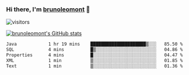 ### Hi there, I'm [brunoleomont](https://www.linkedin.com/in/brunoleomont/) 👋

![visitors](https://visitor-badge.glitch.me/badge?page_id=page.id)

[![brunoleomont's GitHub stats](https://github-readme-stats.vercel.app/api?username=brunoleomont)](https://github.com/brunoleomont/github-readme-stats)

<!--START_SECTION:waka-->

```txt
Java            1 hr 19 mins    █████████████████████▒░░░   85.50 %
SQL             4 mins          █▒░░░░░░░░░░░░░░░░░░░░░░░   04.86 %
Properties      4 mins          █░░░░░░░░░░░░░░░░░░░░░░░░   04.47 %
XML             1 min           ▒░░░░░░░░░░░░░░░░░░░░░░░░   01.85 %
Text            1 min           ▒░░░░░░░░░░░░░░░░░░░░░░░░   01.36 %
```

<!--END_SECTION:waka-->

<!--
**brunoleomont/brunoleomont** is a ✨ _special_ ✨ repository because its `README.md` (this file) appears on your GitHub profile.

Here are some ideas to get you started:

- 🔭 I’m currently working on ...
- 🌱 I’m currently learning ...
- 👯 I’m looking to collaborate on ...
- 🤔 I’m looking for help with ...
- 💬 Ask me about ...
- 📫 How to reach me: ...
- 😄 Pronouns: ...
- ⚡ Fun fact: ...
-->

